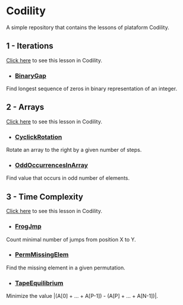 # Codility
A simple repository that contains the lessons of plataform Codility.

## 1 - Iterations

[Click here](https://app.codility.com/programmers/lessons/1-iterations/) to see this lesson in Codility.

* ### [BinaryGap](https://app.codility.com/programmers/lessons/1-iterations/binary_gap/)
Find longest sequence of zeros in binary representation of an integer.

## 2 - Arrays

[Click here](https://app.codility.com/programmers/lessons/2-arrays/) to see this lesson in Codility.

* ### [CyclickRotation](https://app.codility.com/programmers/lessons/2-arrays/cyclic_rotation/)
Rotate an array to the right by a given number of steps.

* ### [OddOccurrencesInArray](https://app.codility.com/programmers/lessons/2-arrays/)
Find value that occurs in odd number of elements. 

## 3 - Time Complexity
[Click here](https://app.codility.com/programmers/lessons/3-time_complexity/) to see this lesson in Codility.

* ### [FrogJmp](https://app.codility.com/programmers/lessons/3-time_complexity/frog_jmp/)
Count minimal number of jumps from position X to Y. 

* ### [PermMissingElem](https://app.codility.com/programmers/lessons/3-time_complexity/perm_missing_elem/)
Find the missing element in a given permutation. 

* ### [TapeEquilibrium](https://app.codility.com/programmers/lessons/3-time_complexity/tape_equilibrium/)
Minimize the value |(A[0] + ... + A[P-1]) - (A[P] + ... + A[N-1])|.




